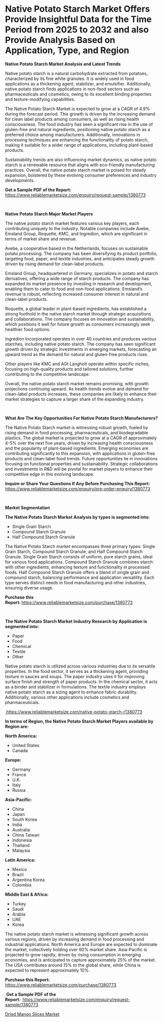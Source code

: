 <p><h1>Native Potato Starch Market Offers Provide Insightful Data for the Time Period from 2025 to 2032 and also Provide Analysis Based on Application, Type, and Region</h1></p><p><strong>Native Potato Starch Market Analysis and Latest Trends</strong></p>
<p><p>Native potato starch is a natural carbohydrate extracted from potatoes, characterized by its fine white granules. It is widely used in food applications as a thickening agent, stabilizer, and emulsifier. Additionally, native potato starch finds applications in non-food sectors such as pharmaceuticals and cosmetics, owing to its excellent binding properties and texture-modifying capabilities.</p><p>The Native Potato Starch Market is expected to grow at a CAGR of 4.9% during the forecast period. This growth is driven by the increasing demand for clean label products among consumers, as well as rising health consciousness. The food industry has seen a significant rise in the use of gluten-free and natural ingredients, positioning native potato starch as a preferred choice among manufacturers. Additionally, innovations in processing techniques are enhancing the functionality of potato starch, making it suitable for a wider range of applications, including plant-based products.</p><p>Sustainability trends are also influencing market dynamics, as native potato starch is a renewable resource that aligns with eco-friendly manufacturing practices. Overall, the native potato starch market is poised for steady expansion, bolstered by these evolving consumer preferences and industry developments.</p></p>
<p><strong>Get a Sample PDF of the Report:&nbsp;</strong> <a href="https://www.reliablemarketsize.com/enquiry/request-sample/1380773?utm_campaign=3354&utm_medium=2&utm_source=Github&utm_content=ia&utm_term=07042025&utm_id=native-potato-starch">https://www.reliablemarketsize.com/enquiry/request-sample/1380773</a></p>
<p>&nbsp;</p>
<p><strong>Native Potato Starch Major Market Players</strong></p>
<p><p>The native potato starch market features various key players, each contributing uniquely to the industry. Notable companies include Avebe, Emsland Group, Roquette, KMC, and Ingredion, which are significant in terms of market share and revenue.</p><p>Avebe, a cooperative based in the Netherlands, focuses on sustainable potato processing. The company has been diversifying its product portfolio, targeting food, paper, and textile industries, and anticipates steady growth driven by rising demand for clean-label products.</p><p>Emsland Group, headquartered in Germany, specializes in potato and starch derivatives, offering a wide range of starch products. The company has expanded its market presence by investing in research and development, enabling them to cater to food and non-food applications. Emsland’s revenue is robust, reflecting increased consumer interest in natural and clean-label products.</p><p>Roquette, a global leader in plant-based ingredients, has established a strong foothold in the native starch market through strategic acquisitions and collaborations. The company focuses on innovation and sustainability, which positions it well for future growth as consumers increasingly seek healthier food options.</p><p>Ingredion Incorporated operates in over 40 countries and produces various starches, including native potato starch. The company has seen significant growth driven by strategic investments in emerging markets, forecasting an upward trend as the demand for natural and gluten-free products rises.</p><p>Other players like KMC and AGt Langholt operate within specific niches, focusing on high-quality products and tailored solutions, further contributing to the competitive landscape.</p><p>Overall, the native potato starch market remains promising, with growth projections continuing upward. As health trends evolve and demand for clean-label products increases, these companies are likely to enhance their market strategies to capture a larger share of the expanding industry.</p></p>
<p>&nbsp;</p>
<p><strong>What Are The Key Opportunities For Native Potato Starch Manufacturers?</strong></p>
<p><p>The Native Potato Starch market is witnessing robust growth, fueled by rising demand in food processing, pharmaceuticals, and biodegradable plastics. The global market is projected to grow at a CAGR of approximately 4-5% over the next five years, driven by increasing health consciousness and the popularity of plant-based ingredients. Emerging economies are contributing significantly to this expansion, with applications in gluten-free products and clean-label food trends. Future opportunities lie in innovations focusing on functional properties and sustainability. Strategic collaborations and investments in R&D will be pivotal for market players to enhance their competitive edge in this evolving landscape.</p></p>
<p><strong>Inquire or Share Your Questions If Any Before Purchasing This Report:</strong> <a href="https://www.reliablemarketsize.com/enquiry/pre-order-enquiry/1380773?utm_campaign=3354&utm_medium=2&utm_source=Github&utm_content=ia&utm_term=07042025&utm_id=native-potato-starch">https://www.reliablemarketsize.com/enquiry/pre-order-enquiry/1380773</a></p>
<p>&nbsp;</p>
<p><strong>Market Segmentation</strong></p>
<p><strong>The Native Potato Starch Market Analysis by types is segmented into:</strong></p>
<p><ul><li>Single Grain Starch</li><li>Compound Starch Granule</li><li>Half Compound Starch Granule</li></ul></p>
<p><p>The Native Potato Starch market encompasses three primary types: Single Grain Starch, Compound Starch Granule, and Half Compound Starch Granule. Single Grain Starch consists of uniform, pure starch grains, ideal for various food applications. Compound Starch Granule combines starch with other ingredients, enhancing texture and functionality in processed foods. Half Compound Starch Granule offers a blend of single grain and compound starch, balancing performance and application versatility. Each type serves distinct needs in food manufacturing and other industries, ensuring diverse usage.</p></p>
<p><strong>Purchase this Report:&nbsp;</strong><a href="https://www.reliablemarketsize.com/purchase/1380773?utm_campaign=3354&utm_medium=2&utm_source=Github&utm_content=ia&utm_term=07042025&utm_id=native-potato-starch">https://www.reliablemarketsize.com/purchase/1380773</a></p>
<p>&nbsp;</p>
<p><strong>The Native Potato Starch Market Industry Research by Application is segmented into:</strong></p>
<p><ul><li>Paper</li><li>Food</li><li>Chemical</li><li>Textile</li><li>Other</li></ul></p>
<p><p>Native potato starch is utilized across various industries due to its versatile properties. In the food sector, it serves as a thickening agent, providing texture in sauces and soups. The paper industry uses it for improving surface finish and strength of paper products. In the chemical sector, it acts as a binder and stabilizer in formulations. The textile industry employs native potato starch as a sizing agent to enhance fabric durability. Additionally, various other applications include cosmetics and pharmaceuticals.</p></p>
<p><a href="https://www.reliablemarketsize.com/native-potato-starch-r1380773?utm_campaign=3354&utm_medium=2&utm_source=Github&utm_content=ia&utm_term=07042025&utm_id=native-potato-starch">&nbsp;https://www.reliablemarketsize.com/native-potato-starch-r1380773</a></p>
<p><strong>In terms of Region, the Native Potato Starch Market Players available by Region are:</strong></p>
<p>
    <p> <strong> North America: </strong>
        <ul>
            <li>United States</li>
            <li>Canada</li>
        </ul>
        </p> 
    <p> <strong> Europe: </strong>
        <ul>
            <li>Germany</li>
            <li>France</li>
            <li>U.K.</li>
            <li>Italy</li>
            <li>Russia</li>
        </ul>
        </p> 
    <p> <strong> Asia-Pacific: </strong>
        <ul>
            <li>China</li>
            <li>Japan</li>
            <li>South Korea</li>
            <li>India</li>
            <li>Australia</li>
            <li>China Taiwan</li>
            <li>Indonesia</li>
            <li>Thailand</li>
            <li>Malaysia</li>
        </ul>
        </p> 
    <p> <strong> Latin America: </strong>
        <ul>
            <li>Mexico</li>
            <li>Brazil</li>
            <li>Argentina Korea</li>
            <li>Colombia</li>
        </ul>
        </p> 
    <p> <strong> Middle East & Africa: </strong>
        <ul>
            <li>Turkey</li>
            <li>Saudi</li>
            <li>Arabia</li>
            <li>UAE</li>
            <li>Korea</li>
        </ul>
    </p>
    </p>
<p><p>The native potato starch market is witnessing significant growth across various regions, driven by increasing demand in food processing and industrial applications. North America and Europe are expected to dominate the market, collectively holding over 60% market share. Asia-Pacific is projected to grow rapidly, driven by rising consumption in emerging economies, and is anticipated to capture approximately 25% of the market. The USA contributes around 15% to the global share, while China is expected to represent approximately 10%.</p></p>
<p><strong>Purchase this Report: </strong><a href="https://www.reliablemarketsize.com/purchase/1380773?utm_campaign=3354&utm_medium=2&utm_source=Github&utm_content=ia&utm_term=07042025&utm_id=native-potato-starch">https://www.reliablemarketsize.com/purchase/1380773</a></p>
<p>&nbsp;<strong>Get a Sample PDF of the Report:&nbsp;&nbsp;</strong><a href="https://www.reliablemarketsize.com/enquiry/request-sample/1380773?utm_campaign=3354&utm_medium=2&utm_source=Github&utm_content=ia&utm_term=07042025&utm_id=native-potato-starch">https://www.reliablemarketsize.com/enquiry/request-sample/1380773</a></p>
<p><strong></strong></p>
<p><p><a href="https://github.com/lateshab69/Market-Research-Report-List-1/blob/main/dried-mango-slices-market.md?utm_campaign=3354&utm_medium=2&utm_source=Github&utm_content=ia&utm_term=07042025&utm_id=native-potato-starch">Dried Mango Slices Market</a></p></p>